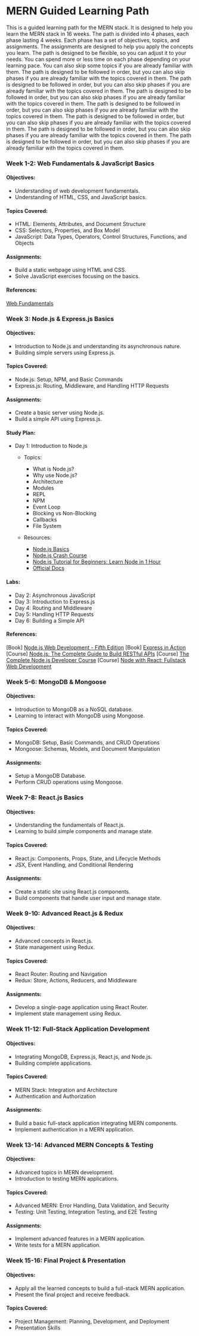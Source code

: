 # MERN Guided Learning Path
This is a guided learning path for the MERN stack. It is designed to help you learn the MERN stack in 16 weeks. The path is divided into 4 phases, each phase lasting 4 weeks. Each phase has a set of objectives, topics, and assignments. The assignments are designed to help you apply the concepts you learn. The path is designed to be flexible, so you can adjust it to your needs. You can spend more or less time on each phase depending on your learning pace. You can also skip some topics if you are already familiar with them. The path is designed to be followed in order, but you can also skip phases if you are already familiar with the topics covered in them. The path is designed to be followed in order, but you can also skip phases if you are already familiar with the topics covered in them. The path is designed to be followed in order, but you can also skip phases if you are already familiar with the topics covered in them. The path is designed to be followed in order, but you can also skip phases if you are already familiar with the topics covered in them. The path is designed to be followed in order, but you can also skip phases if you are already familiar with the topics covered in them. The path is designed to be followed in order, but you can also skip phases if you are already familiar with the topics covered in them. The path is designed to be followed in order, but you can also skip phases if you are already familiar with the topics covered in them.

### Week 1-2: Web Fundamentals & JavaScript Basics
#### Objectives:
- Understanding of web development fundamentals.
- Understanding of HTML, CSS, and JavaScript basics.
  
#### Topics Covered:
- HTML: Elements, Attributes, and Document Structure
- CSS: Selectors, Properties, and Box Model
- JavaScript: Data Types, Operators, Control Structures, Functions, and Objects
  
#### Assignments:
- Build a static webpage using HTML and CSS.
- Solve JavaScript exercises focusing on the basics.

#### References:
[Web Fundamentals](https://github.com/roystharayil/BOOTCAMP/tree/main/Web%20Fundamentals#web-fundamentals)

### Week 3: Node.js & Express.js Basics

#### Objectives:
- Introduction to Node.js and understanding its asynchronous nature.
- Building simple servers using Express.js.
  
#### Topics Covered:
- Node.js: Setup, NPM, and Basic Commands
- Express.js: Routing, Middleware, and Handling HTTP Requests
  
#### Assignments:
- Create a basic server using Node.js.
- Build a simple API using Express.js.

#### Study Plan:
- Day 1: Introduction to Node.js

    - Topics:
        - What is Node.js?
        - Why use Node.js?
        - Architecture
        - Modules
        - REPL
        - NPM
        - Event Loop
        - Blocking vs Non-Blocking
        - Callbacks
        - File System

    - Resources:
        - [Node.js Basics](https://www.youtube.com/watch?v=TlB_eWDSMt4)
        - [Node.js Crash Course](https://www.youtube.com/watch?v=fBNz5xF-Kx4)
        - [Node.js Tutorial for Beginners: Learn Node in 1 Hour](https://www.youtube.com/watch?v=RLtyhwFtXQA)
        - [Official Docs](https://nodejs.org/en/docs)

#### Labs:

    


- Day 2: Asynchronous JavaScript
- Day 3: Introduction to Express.js
- Day 4: Routing and Middleware
- Day 5: Handling HTTP Requests
- Day 6: Building a Simple API

#### References:
[Book] [Node.js Web Development - Fifth Edition](https://www.packtpub.com/product/node-js-web-development-fifth-edition/9781788626859)
[Book] [Express in Action](https://www.manning.com/books/express-in-action)
[Course] [Node.js: The Complete Guide to Build RESTful APIs](https://www.udemy.com/course/nodejs-master-class/)
[Course] [The Complete Node.js Developer Course](https://www.udemy.com/course/the-complete-nodejs-developer-course-2/)
[Course] [Node with React: Fullstack Web Development](https://www.udemy.com/course/node-with-react-fullstack-web-development/)


### Week 5-6: MongoDB & Mongoose
#### Objectives:
- Introduction to MongoDB as a NoSQL database.
- Learning to interact with MongoDB using Mongoose.
  
#### Topics Covered:
- MongoDB: Setup, Basic Commands, and CRUD Operations
- Mongoose: Schemas, Models, and Document Manipulation
  
#### Assignments:
- Setup a MongoDB Database.
- Perform CRUD operations using Mongoose.

### Week 7-8: React.js Basics
#### Objectives:
- Understanding the fundamentals of React.js.
- Learning to build simple components and manage state.
  
#### Topics Covered:
- React.js: Components, Props, State, and Lifecycle Methods
- JSX, Event Handling, and Conditional Rendering
  
#### Assignments:
- Create a static site using React.js components.
- Build components that handle user input and manage state.

### Week 9-10: Advanced React.js & Redux
#### Objectives:
- Advanced concepts in React.js.
- State management using Redux.
  
#### Topics Covered:
- React Router: Routing and Navigation
- Redux: Store, Actions, Reducers, and Middleware
  
#### Assignments:
- Develop a single-page application using React Router.
- Implement state management using Redux.

### Week 11-12: Full-Stack Application Development
#### Objectives:
- Integrating MongoDB, Express.js, React.js, and Node.js.
- Building complete applications.
  
#### Topics Covered:
- MERN Stack: Integration and Architecture
- Authentication and Authorization
  
#### Assignments:
- Build a basic full-stack application integrating MERN components.
- Implement authentication in a MERN application.

### Week 13-14: Advanced MERN Concepts & Testing
#### Objectives:
- Advanced topics in MERN development.
- Introduction to testing MERN applications.
  
#### Topics Covered:
- Advanced MERN: Error Handling, Data Validation, and Security
- Testing: Unit Testing, Integration Testing, and E2E Testing
  
#### Assignments:
- Implement advanced features in a MERN application.
- Write tests for a MERN application.

### Week 15-16: Final Project & Presentation
#### Objectives:
- Apply all the learned concepts to build a full-stack MERN application.
- Present the final project and receive feedback.
  
#### Topics Covered:
- Project Management: Planning, Development, and Deployment
- Presentation Skills
  
